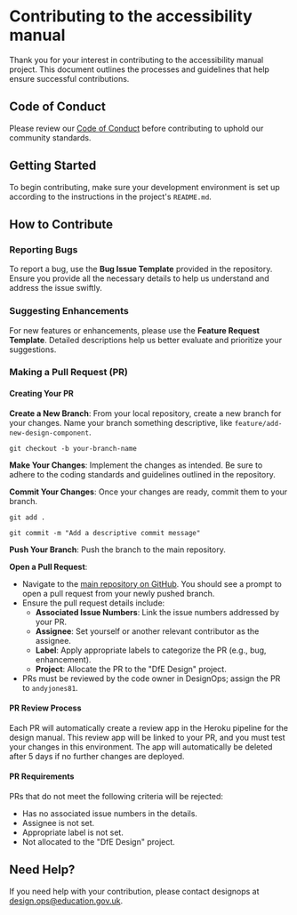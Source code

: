 # Contributing to the accessibility manual

Thank you for your interest in contributing to the accessibility manual project. This document outlines the processes and guidelines that help ensure successful contributions.

## Code of Conduct

Please review our [Code of Conduct](https://github.com/DFE-Digital/design?tab=coc-ov-file#) before contributing to uphold our community standards.

## Getting Started

To begin contributing, make sure your development environment is set up according to the instructions in the project's `README.md`.

## How to Contribute

### Reporting Bugs

To report a bug, use the **Bug Issue Template** provided in the repository. Ensure you provide all the necessary details to help us understand and address the issue swiftly.

### Suggesting Enhancements

For new features or enhancements, please use the **Feature Request Template**. Detailed descriptions help us better evaluate and prioritize your suggestions.

### Making a Pull Request (PR)

#### Creating Your PR

**Create a New Branch**: From your local repository, create a new branch for your changes. Name your branch something descriptive, like `feature/add-new-design-component`.

`git checkout -b your-branch-name`

**Make Your Changes**: Implement the changes as intended. Be sure to adhere to the coding standards and guidelines outlined in the repository.

**Commit Your Changes**: Once your changes are ready, commit them to your branch.

`git add .`

`git commit -m "Add a descriptive commit message"`

**Push Your Branch**: Push the branch to the main repository.

**Open a Pull Request**:

- Navigate to the [main repository on GitHub](https://github.com/DFE-Digital/design). You should see a prompt to open a pull request from your newly pushed branch.
- Ensure the pull request details include:
  - **Associated Issue Numbers**: Link the issue numbers addressed by your PR.
  - **Assignee**: Set yourself or another relevant contributor as the assignee.
  - **Label**: Apply appropriate labels to categorize the PR (e.g., bug, enhancement).
  - **Project**: Allocate the PR to the "DfE Design" project.
- PRs must be reviewed by the code owner in DesignOps; assign the PR to `andyjones81`.

#### PR Review Process

Each PR will automatically create a review app in the Heroku pipeline for the design manual. This review app will be linked to your PR, and you must test your changes in this environment. The app will automatically be deleted after 5 days if no further changes are deployed.

#### PR Requirements

PRs that do not meet the following criteria will be rejected:

- Has no associated issue numbers in the details.
- Assignee is not set.
- Appropriate label is not set.
- Not allocated to the "DfE Design" project.

## Need Help?

If you need help with your contribution, please contact designops at [design.ops@education.gov.uk](mailto:design.ops@education.gov.uk).
